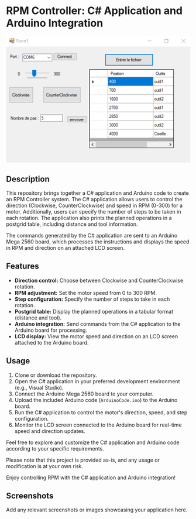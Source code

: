# RPM Controller: C# Application and Arduino Integration

![App Screenshot](CsharpInterface.png)

## Description

This repository brings together a C# application and Arduino code to create an RPM Controller system. The C# application allows users to control the direction (Clockwise, CounterClockwise) and speed in RPM (0-300) for a motor. Additionally, users can specify the number of steps to be taken in each rotation. The application also prints the planned operations in a postgrid table, including distance and tool information.

The commands generated by the C# application are sent to an Arduino Mega 2560 board, which processes the instructions and displays the speed in RPM and direction on an attached LCD screen.

## Features

- **Direction control:** Choose between Clockwise and CounterClockwise rotation.
- **RPM adjustment:** Set the motor speed from 0 to 300 RPM.
- **Step configuration:** Specify the number of steps to take in each rotation.
- **Postgrid table:** Display the planned operations in a tabular format (distance and tool).
- **Arduino integration:** Send commands from the C# application to the Arduino board for processing.
- **LCD display:** View the motor speed and direction on an LCD screen attached to the Arduino board.

## Usage

1. Clone or download the repository.
2. Open the C# application in your preferred development environment (e.g., Visual Studio).
3. Connect the Arduino Mega 2560 board to your computer.
4. Upload the included Arduino code (`ArduinoCode.ino`) to the Arduino board.
5. Run the C# application to control the motor's direction, speed, and step configuration.
6. Monitor the LCD screen connected to the Arduino board for real-time speed and direction updates.

Feel free to explore and customize the C# application and Arduino code according to your specific requirements.

Please note that this project is provided as-is, and any usage or modification is at your own risk.

Enjoy controlling RPM with the C# application and Arduino integration!

## Screenshots

Add any relevant screenshots or images showcasing your application here.

